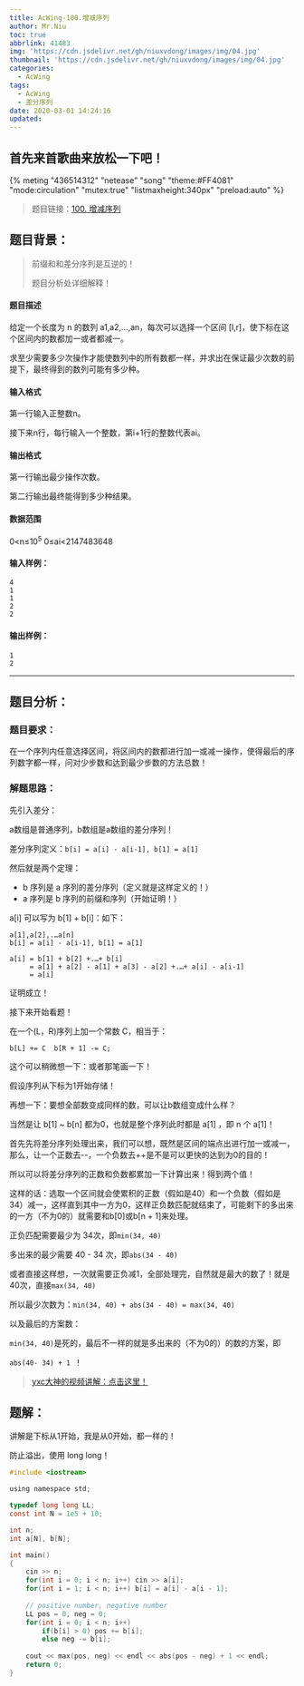 ```yaml
---
title: AcWing-100.增减序列
author: Mr.Niu
toc: true
abbrlink: 41483
img: 'https://cdn.jsdelivr.net/gh/niuxvdong/images/img/04.jpg'
thumbnail: 'https://cdn.jsdelivr.net/gh/niuxvdong/images/img/04.jpg'
categories:
  - AcWing
tags:
  - AcWing
  - 差分序列
date: 2020-03-01 14:24:16
updated:
---
```






## 首先来首歌曲来放松一下吧！

{% meting "436514312" "netease" "song" "theme:#FF4081" "mode:circulation" "mutex:true" "listmaxheight:340px" "preload:auto"  %}



> 题目链接：[100. 增减序列](https://www.acwing.com/problem/content/102/)



## 题目背景：



> 前缀和和差分序列是互逆的！
>
> 题目分析处详细解释！

#### 题目描述





给定一个长度为 n 的数列 a1,a2,…,an，每次可以选择一个区间 [l,r]，使下标在这个区间内的数都加一或者都减一。

求至少需要多少次操作才能使数列中的所有数都一样，并求出在保证最少次数的前提下，最终得到的数列可能有多少种。

#### 输入格式

第一行输入正整数n。

接下来n行，每行输入一个整数，第i+1行的整数代表ai。

#### 输出格式

第一行输出最少操作次数。

第二行输出最终能得到多少种结果。

#### 数据范围

0<n≤10<sup>5</sup>
0≤ai<2147483648

#### 输入样例：

```
4
1
1
2
2
```

#### 输出样例：

```
1
2
```



---



## 题目分析：

### 题目要求：



在一个序列内任意选择区间，将区间内的数都进行加一或减一操作，使得最后的序列数字都一样，问对少步数和达到最少步数的方法总数！

### 解题思路：



先引入差分：

a数组是普通序列，b数组是a数组的差分序列！

差分序列定义：`b[i] = a[i] - a[i-1], b[1] = a[1]`

然后就是两个定理：

- b 序列是 a 序列的差分序列（定义就是这样定义的！）
- a 序列是 b 序列的前缀和序列（开始证明！）

a[i] 可以写为 b[1] + b[i]：如下：

```
a[1],a[2],.…a[n]
b[i] = a[i] - a[i-1], b[1] = a[1]

a[i] = b[1] + b[2] +.…+ b[i]
     = a[1] + a[2] - a[1] + a[3] - a[2] +.…+ a[i] - a[i-1]
     = a[i]
```

证明成立！



接下来开始看题！

在一个(L，R)序列上加一个常数 C，相当于：

```
b[L] += C  b[R + 1] -= C;
```

这个可以稍微想一下：或者那笔画一下！



假设序列从下标为1开始存储！

再想一下：要想全部数变成同样的数，可以让b数组变成什么样？

当然是让 b[1] ~ b[n] 都为0，也就是整个序列此时都是 a[1]  ，即 n 个 a[1]！



首先先将差分序列处理出来，我们可以想，既然是区间的端点出进行加一或减一，那么，让一个正数去--，一个负数去++是不是可以更快的达到为0的目的！

所以可以将差分序列的正数和负数都累加一下计算出来！得到两个值！

这样的话：选取一个区间就会使累积的正数（假如是40）和一个负数（假如是34）减一，这样直到其中一方为0，这样正负数匹配就结束了，可能剩下的多出来的一方（不为0的）就需要和b[0]或b[n + 1]来处理。

正负匹配需要最少为 34次，即`min(34, 40)`

多出来的最少需要 40 - 34 次，即`abs(34 - 40)`

或者直接这样想，一次就需要正负减1，全部处理完，自然就是最大的数了！就是40次，直接`max(34, 40)`

所以最少次数为：`min(34, 40) + abs(34 - 40) = max(34, 40)`

以及最后的方案数：

`min(34, 40)`是死的，最后不一样的就是多出来的（不为0的）的数的方案，即

`abs(40- 34) + 1 `！

 

> [yxc大神的视频讲解：点击这里！](https://www.acwing.com/video/84/)



## 题解：



讲解是下标从1开始，我是从0开始，都一样的！

防止溢出，使用 long long！



```c
#include <iostream>

using namespace std;

typedef long long LL;
const int N = 1e5 + 10;

int n;
int a[N], b[N];

int main()
{
    cin >> n; 
    for(int i = 0; i < n; i++) cin >> a[i];
    for(int i = 1; i < n; i++) b[i] = a[i] - a[i - 1];
    
    // positive number, negative number
    LL pos = 0, neg = 0;
    for(int i = 0; i < n; i++)
        if(b[i] > 0) pos += b[i];
        else neg -= b[i];
        
    cout << max(pos, neg) << endl << abs(pos - neg) + 1 << endl;
    return 0;
}
```


